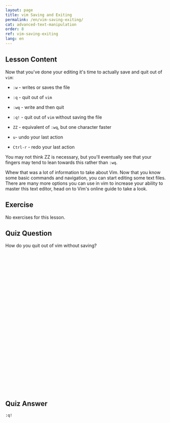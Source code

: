 ```yaml
---
layout: page
title: vim Saving and Exiting
permalink: /en/vim-saving-exiting/
cat: advanced-text-manipulation
order: 8
ref: vim-saving-exiting
lang: en
---
```


## Lesson Content

Now that you've done your editing it's time to actually save and quit out of `vim`: 

* `:w` - writes or saves the file
* `:q` - quit out of `vim`
* `:wq` - write and then quit
* `:q!` - quit out of `vim` without saving the file
* `ZZ` - equivalent of `:wq`, but one character faster

* `u`- undo your last action
* `Ctrl-r` - redo your last action

You may not think ZZ is necessary, but you'll eventually see that your fingers may tend to lean towards this rather than `:wq`.

Whew that was a lot of information to take about Vim. Now that you know some basic commands and navigation, you can start editing some text files. There are many more options you can use in vim to increase your ability to master this text editor, head on to Vim's online guide to take a look.

## Exercise

No exercises for this lesson.

## Quiz Question

How do you quit out of vim without saving?  
<br /><br /><br /><br /><br /><br /><br /><br /><br /><br /><br /><br /><br /><br /><br /><br /><br /><br /><br /><br /><br /><br /><br /><br /><br /><br />
## Quiz Answer

`:q!`
